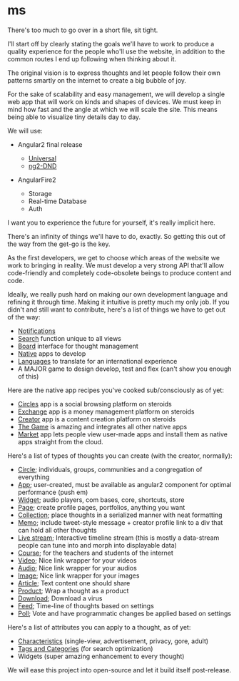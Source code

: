 # ms
There's too much to go over in a short file, sit tight.

I'll start off by clearly stating the goals we'll have to work to produce a quality experience for the people who'll use the website, in addition to the common routes I end up following when thinking about it.

The original vision is to express thoughts and let people follow their own patterns smartly on the internet to create a big bubble of joy.

For the sake of scalability and easy management, we will develop a single web app that will work on kinds and shapes of devices. We must keep in mind how fast and the angle at which we will scale the site. This means being able to visualize tiny details day to day.

We will use: 
- Angular2 final release
  - [Universal](https://github.com/angular/universal)
  - [ng2-DND](https://github.com/akserg/ng2-dnd)
  
- AngularFire2
  - Storage
  - Real-time Database
  - Auth


I want you to experience the future for yourself, it's really implicit here.

There's an infinity of things we'll have to do, exactly. So getting this out of the way from the get-go is the key.

As the first developers, we get to choose which areas of the website we work to bringing in reality. We must develop a very strong API that'll allow code-friendly and completely code-obsolete beings to produce content and code.

Ideally, we really push hard on making our own development language and refining it through time. Making it intuitive is pretty much my only job. If you didn't and still want to contribute, here's a list of things we have to get out of the way:
- [Notifications](https://github.com/HaramG/ms/blob/master/Notifications/notifications)
- [Search](https://github.com/HaramG/ms/blob/master/Search/search) function unique to all views
- [Board](https://github.com/HaramG/ms/tree/master/Board) interface for thought management
- [Native](https://github.com/HaramG/ms/blob/master/Native/native-apps.md) apps to develop
- [Languages](https://github.com/HaramG/ms/tree/master/languages) to translate for an international experience
- A MAJOR game to design develop, test and flex (can't show you enough of this)

Here are the native app recipes you've cooked sub/consciously as of yet:
- [Circles](https://github.com/HaramG/ms/blob/master/Native/circles/circles) app is a social browsing platform on steroids
- [Exchange](https://github.com/HaramG/ms/blob/master/Native/exchange/exchange) app is a money management platform on steroids
- [Creator](https://github.com/HaramG/ms/blob/master/Native/creator/creator) app is a content creation platform on steroids
- [The Game](https://github.com/HaramG/ms/blob/master/Native/the-game/game) is amazing and integrates all other native apps
- [Market](https://github.com/HaramG/ms/blob/master/Native/browser/browser) app lets people view user-made apps and install them as native apps straight from the cloud.

Here's a list of types of thoughts you can create (with the creator, normally):
- [Circle](https://github.com/HaramG/ms/blob/master/Thought/types/circle); individuals, groups, communities and a congregation of everything
- [App](https://github.com/HaramG/ms/blob/master/Thought/types/app); user-created, must be available as angular2 component for optimal performance (push em)
- [Widget](https://github.com/HaramG/ms/blob/master/Thought/types/widget); audio players, com bases, core, shortcuts, store
- [Page](https://github.com/HaramG/ms/blob/master/Thought/types/page); create profile pages, portfolios, anything you want
- [Collection](https://github.com/HaramG/ms/blob/master/Thought/types/collection); place thoughts in a serialized manner with neat formatting
- [Memo](https://github.com/HaramG/ms/blob/master/Thought/types/memo); include tweet-style message + creator profile link to a div that can hold all other thoughts
- [Live stream](https://github.com/HaramG/ms/blob/master/Thought/types/stream); Interactive timeline stream (this is mostly a data-stream people can tune into and morph into displayable data)
- [Course](https://github.com/HaramG/ms/blob/master/Thought/types/course); for the teachers and students of the internet
- [Video](https://github.com/HaramG/ms/blob/master/Thought/types/video); Nice link wrapper for your videos
- [Audio](https://github.com/HaramG/ms/blob/master/Thought/types/audio); Nice link wrapper for your audios
- [Image](https://github.com/HaramG/ms/blob/master/Thought/types/image); Nice link wrapper for your images
- [Article](https://github.com/HaramG/ms/blob/master/Thought/types/article); Text content one should share
- [Product](https://github.com/HaramG/ms/blob/master/Thought/types/product); Wrap a thought as a product
- [Download](https://github.com/HaramG/ms/blob/master/Thought/types/download); Download a virus
- [Feed](https://github.com/HaramG/ms/blob/master/Thought/types/feed); Time-line of thoughts based on settings
- [Poll](https://github.com/HaramG/ms/blob/master/Thought/types/poll); Vote and have programmatic changes be applied based on settings

Here's a list of attributes you can apply to a thought, as of yet:
- [Characteristics](https://github.com/HaramG/ms/blob/master/Thought/attributes/characteristics.md) (single-view, advertisement, privacy, gore, adult)
- [Tags and Categories](https://github.com/HaramG/ms/blob/master/Thought/attributes/categories%20and%20tags) (for search optimization)
- Widgets (super amazing enhancement to every thought)

We will ease this project into open-source and let it build itself post-release.
